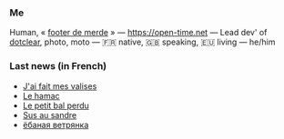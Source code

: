 ### Me

Human, « [footer de merde](https://open-time.net/post/2013/07/17/La-veritable-histoire-du-Footer-de-merde-) » — https://open-time.net — Lead dev' of [dotclear](https://git.dotclear.org/dev/dotclear), photo, moto — 🇫🇷 native, 🇬🇧 speaking, 🇪🇺 living — he/him

### Last news (in French)

<!-- BLOG-POST-LIST:START -->
- [J&#39;ai fait mes valises](https://open-time.net/post/2022/07/17/J-ai-fait-mes-valises)
- [Le hamac](https://open-time.net/post/2022/07/16/Le-hamac)
- [Le petit bal perdu](https://open-time.net/post/2022/07/15/Le-petit-bal-perdu)
- [Sus au sandre](https://open-time.net/post/2022/07/14/Sus-au-sandre)
- [ёбаная ветрянка](https://open-time.net/post/2022/07/13/-)
<!-- BLOG-POST-LIST:END -->
